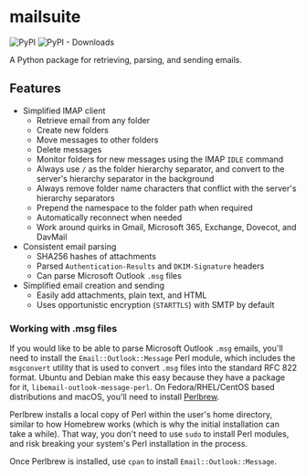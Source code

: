# mailsuite

![PyPI](https://img.shields.io/pypi/v/mailsuite)
![PyPI - Downloads](https://img.shields.io/pypi/dm/mailsuite?color=blue)

A Python package for retrieving, parsing, and sending emails.

## Features

- Simplified IMAP client
  - Retrieve email from any folder
  - Create new folders
  - Move messages to other folders
  - Delete messages
  - Monitor folders for new messages using the IMAP ``IDLE`` command
  - Always use ``/`` as the folder hierarchy separator, and convert to the
    server's hierarchy separator in the background
  - Always remove folder name characters that conflict with the server's
    hierarchy separators
  - Prepend the namespace to the folder path when required
  - Automatically reconnect when needed
  - Work around quirks in Gmail, Microsoft 365, Exchange, Dovecot, and
    DavMail
- Consistent email parsing
  - SHA256 hashes of attachments
  - Parsed ``Authentication-Results`` and ``DKIM-Signature`` headers
  - Can parse Microsoft Outlook ``.msg`` files
- Simplified email creation and sending
  - Easily add attachments, plain text, and HTML
  - Uses opportunistic encryption (``STARTTLS``) with SMTP by default

### Working with .msg files

If you would like to be able to parse Microsoft Outlook `.msg`
emails, you'll need to install the `Email::Outlook::Message` Perl module, which
includes the `msgconvert` utility that is used to convert `.msg` files into the
standard RFC 822 format. Ubuntu and Debian make this easy because they have a
package for it, `libemail-outlook-message-perl`. On 
Fedora/RHEL/CentOS based distributions and macOS, you'll need to install
[Perlbrew][perlbrew].

Perlbrew installs a local copy of Perl within the user's home directory,
similar to how Homebrew works (which is why the initial installation can take
a while). That way, you don't need to use `sudo` to  install Perl modules, and 
risk breaking your system's Perl installation in the process.

Once Perlbrew is installed, use `cpan` to install `Email::Outlook::Message`.

[perlbrew]: https://perlbrew.pl/